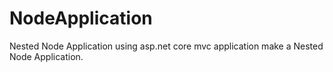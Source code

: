 # NodeApplication
Nested Node Application
using asp.net core mvc application make a Nested Node Application.
